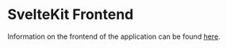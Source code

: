 # SvelteKit Frontend

Information on the frontend of the application can be found [here](../docs/client.md).
